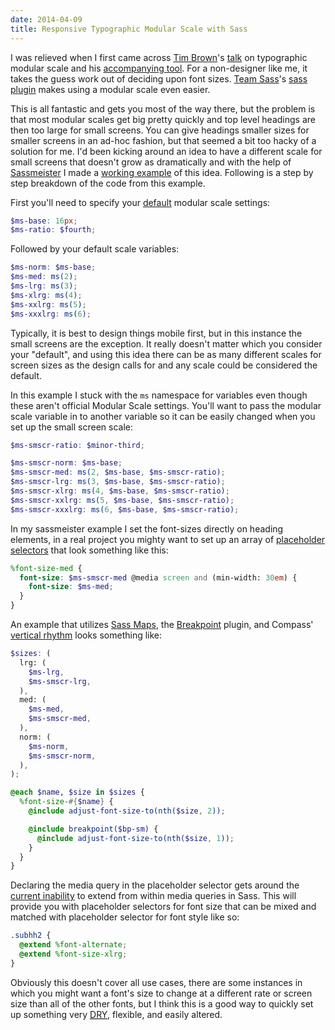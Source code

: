 ```yaml
---
date: 2014-04-09
title: Responsive Typographic Modular Scale with Sass
---
```


I was relieved when I first came across [Tim Brown]'s [talk] on typographic modular scale and his [accompanying tool]. For a non-designer like me, it takes the guess work out of deciding upon font sizes. [Team Sass]'s [sass plugin] makes using a modular scale even easier.

This is all fantastic and gets you most of the way there, but the problem is that most modular scales get big pretty quickly and top level headings are then too large for small screens. You can give headings smaller sizes for smaller screens in an ad-hoc fashion, but that seemed a bit too hacky of a solution for me. I'd been kicking around an idea to have a different scale for small screens that doesn't grow as dramatically and with the help of [Sassmeister] I made a [working example] of this idea. Following is a step by step breakdown of the code from this example.

First you'll need to specify your [default] modular scale settings:

```scss
$ms-base: 16px;
$ms-ratio: $fourth;
```

Followed by your default scale variables:

```scss
$ms-norm: $ms-base;
$ms-med: ms(2);
$ms-lrg: ms(3);
$ms-xlrg: ms(4);
$ms-xxlrg: ms(5);
$ms-xxxlrg: ms(6);
```

Typically, it is best to design things mobile first, but in this instance the small screens are the exception. It really doesn't matter which you consider your "default", and using this idea there can be as many different scales for screen sizes as the design calls for and any scale could be considered the default.

In this example I stuck with the `ms` namespace for variables even though these aren't official Modular Scale settings. You'll want to pass the modular scale variable in to another variable so it can be easily changed when you set up the small screen scale:

```scss
$ms-smscr-ratio: $minor-third;

$ms-smscr-norm: $ms-base;
$ms-smscr-med: ms(2, $ms-base, $ms-smscr-ratio);
$ms-smscr-lrg: ms(3, $ms-base, $ms-smscr-ratio);
$ms-smscr-xlrg: ms(4, $ms-base, $ms-smscr-ratio);
$ms-smscr-xxlrg: ms(5, $ms-base, $ms-smscr-ratio);
$ms-smscr-xxxlrg: ms(6, $ms-base, $ms-smscr-ratio);
```

In my sassmeister example I set the font-sizes directly on heading elements, in a real project you mighty want to set up an array of [placeholder selectors] that look something like this:

```scss
%font-size-med {
  font-size: $ms-smscr-med @media screen and (min-width: 30em) {
    font-size: $ms-med;
  }
}
```

An example that utilizes [Sass Maps], the [Breakpoint] plugin, and Compass' [vertical rhythm] looks something like:

```scss
$sizes: (
  lrg: (
    $ms-lrg,
    $ms-smscr-lrg,
  ),
  med: (
    $ms-med,
    $ms-smscr-med,
  ),
  norm: (
    $ms-norm,
    $ms-smscr-norm,
  ),
);

@each $name, $size in $sizes {
  %font-size-#{$name} {
    @include adjust-font-size-to(nth($size, 2));

    @include breakpoint($bp-sm) {
      @include adjust-font-size-to(nth($size, 1));
    }
  }
}
```

Declaring the media query in the placeholder selector gets around the [current inability] to extend from within media queries in Sass. This will provide you with placeholder selectors for font size that can be mixed and matched with placeholder selector for font style like so:

```scss
.subhh2 {
  @extend %font-alternate;
  @extend %font-size-xlrg;
}
```

Obviously this doesn't cover all use cases, there are some instances in which you might want a font's size to change at a different rate or screen size than all of the other fonts, but I think this is a good way to quickly set up something very <abbr title="Don't Repeat Yourself">[DRY][]</abbr>, flexible, and easily altered.

[tim brown]: http://tbrown.org/
[talk]: http://vimeo.com/17079380
[accompanying tool]: http://modularscale.com/
[working example]: http://sassmeister.com/gist/9749589
[team sass]: https://github.com/Team-Sass/
[sass plugin]: http://scottkellum.com/
[compass]: http://compass-style.org/
[vertical rhythm]: http://compass-style.org/reference/compass/typography/vertical_rhythm/
[sassmeister]: http://sassmeister.com
[default]: https://github.com/Team-Sass/modular-scale#usage
[sass maps]: http://sass-lang.com/documentation/file.SASS_REFERENCE.html#maps
[placeholder selectors]: http://sass-lang.com/documentation/file.SASS_REFERENCE.html#placeholder_selectors_
[current inability]: https://github.com/nex3/sass/issues/1050
[dry]: http://en.wikipedia.org/wiki/Don't_repeat_yourself
[breakpoint]: http://breakpoint-sass.com/
